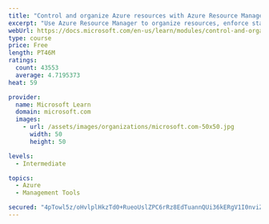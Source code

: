 ```yaml
---
title: "Control and organize Azure resources with Azure Resource Manager"
excerpt: "Use Azure Resource Manager to organize resources, enforce standards, and protect critical assets from deletion."
webUrl: https://docs.microsoft.com/en-us/learn/modules/control-and-organize-with-azure-resource-manager/
type: course
price: Free
length: PT46M
ratings:
  count: 43553
  average: 4.7195373
heat: 59

provider:
  name: Microsoft Learn
  domain: microsoft.com
  images:
    - url: /assets/images/organizations/microsoft.com-50x50.jpg
      width: 50
      height: 50

levels:
  - Intermediate

topics:
  - Azure
  - Management Tools

secured: "4pTowl5z/oHvlplHkzTd0+RueoUslZPC6rRz8EdTuannQUi36kERgV1I0nviZwF9ggr0WTCfAL8XTWpBqgh49zJ9CYjnhYrDxCLaO/CtK0iXX/PcRQv7/hCPA1tmxur44tBYOWT0ABLysTwFhyC6aVDX8BUf11MVtEOSi0mGHeQsDbK7fbDopQr9BeM3dSoUKhlOQSGTkBppH59b0zgwJ+OMe1RV1g0Wk2m8kIZhXnhDlWDbEpxMpGXtblyVkTrNq3EwfdQGiriLxhpZQUbUmmdn/25018yIrZhEdhXtP9Z+mmNXK48caCVPB+bslNdeuewIJrwJNPUOI+LWeraG6pvUvN4KNk7D2Sz/pPCT1uEYySfS79eleJYM291suAWxfG7cJGJgqqsd+hbbNL7NhXO5mDJaUkiQwW1Y7yaWxkHBUrd8Yu0kbhq5DFl7jSpN;flC5dGI42GM9+8P4vU8cRQ=="
---
```


